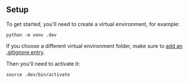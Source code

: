 
## Setup

To get started, you'll need to create a virtual environment, for example:

`python -m venv .dev`

If you choose a different virtual environment folder, make sure to [add an .gitignore entry](./.gitignore).

Then you'll need to activate it:

`source .dev/bin/activate`
